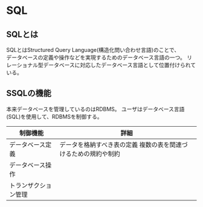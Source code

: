 # SQL

## SQLとは  
  SQLとはStructured Query Language(構造化問い合わせ言語)のことで、  
  データベースの定義や操作などを実現するためのデータベース言語の一つ。
  リレーショナル型データベースに対応したデータベース言語として位置付けられている。  

## SSQLの機能
  本来データベースを管理しているのはRDBMS。
  ユーザはデータベース言語(SQL)を使用して、RDBMSを制御する。

  |制御機能|詳細|
  |-------|---|
  |データベース定義|データを格納すべき表の定義  複数の表を関連づけるための規約や制約|
  |データベース操作||
  |トランザクション管理||